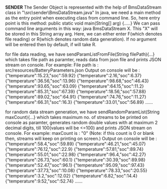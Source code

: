 **SENDER**
The Sender Object is represented with the help of BmsDataStream class in "\src\sender\BmsDataStream.java"
In java, we need a main method as the entry point when executing class from command line. 
So, here entry point is this method: public static void main(String[] arg) {.....}
We can pass command line arguments in this way: java BmsDataStream X. This "X" will be stored in this String array arg. 
Here, we can either enter F(which denotes file reading) or R(which denotes random data generation). If no argument will be entered then by default, if will take R.

for file data reading, we have sendParamListFromFile(String filePath){...} which takes file path as paramter, reads data from json file and prints JSON stream on console. For example:
File path is : src/resources/BatteryParameters.json
Output on console will be :
{"temperature":15.23,"soc":59.92}
{"temperature":2.16,"soc":6.37}
{"temperature":36.56,"soc":13.96}
{"temperature":98.68,"soc":46.43}
{"temperature":93.65,"soc":63.09}
{"temperature":64.15,"soc":11.2}
{"temperature":85.31,"soc":67.39}
{"temperature":18.56,"soc":57.88}
{"temperature":89.02,"soc":64.91}
{"temperature":74.76,"soc":11.27}
{"temperature":66.31,"soc":16.3}
{"temperature":33.01,"soc":56.89}
......

for random data stream generation, we have sendRandomParamList(String maxCount){...} which takes maximum no. of streams to be printed on console as paramter, generates random double values with at maximum 2 decimal digits, till 100(values will be <=100) and prints JSON stream on console. For example:
maxCount is : "0"    (Note: if this count is 0 or blank then, streams will keep on printing on screen.)
Output on console will be :
{"temperature":58.4,"soc":59.89}
{"temperature":46.21,"soc":45.07}
{"temperature":76.12,"soc":22.9}
{"temperature":57.81,"soc":89.74}
{"temperature":55.01,"soc":22.98}
{"temperature":96.4,"soc":42.27}
{"temperature":26.73,"soc":60.1}
{"temperature":30.39,"soc":89.98}
{"temperature":52.47,"soc":96.1}
{"temperature":95.09,"soc":97.43}
{"temperature":37.73,"soc":10.08}
{"temperature":78.33,"soc":20.55}
{"temperature":3.2,"soc":12.02}
{"temperature":6.82,"soc":14.4}
{"temperature":9.52,"soc":52.74}
......


